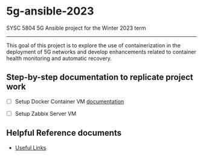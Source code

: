 # 5g-ansible-2023
SYSC 5804 5G Ansible project for the Winter 2023 term

---
This goal of this project is to explore the use of containerization in the deployment of 5G networks and develop enhancements related to container health monitoring and automatic recovery.


## Step-by-step documentation to replicate project work
- [ ] Setup Docker Container VM [documentation](documents/setup-docker-vm.md)

- [ ] Setup Zabbix Server VM



## Helpful Reference documents
* [Useful Links](documents/useful-links.md)